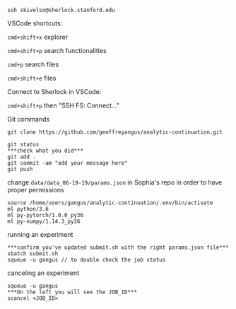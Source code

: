 `ssh skivelso@sherlock.stanford.edu`

VSCode shortcuts:

`cmd+shift+x` explorer

`cmd+shift+p` search functionalities

`cmd+p` search files

`cmd+shift+e` files 

Connect to Sherlock in VSCode:

`cmd+shift+p` then "SSH FS: Connect..."

Git commands

`git clone https://github.com/geoffreyangus/analytic-continuation.git`

```
git status
***check what you did***
git add .
git commit -am "add your message here"
git push
```

change `data/data_06-19-19/params.json` in Sophia's repo in order to have proper permissions

```
source /home/users/gangus/analytic-continuation/.env/bin/activate
ml python/3.6
ml py-pytorch/1.0.0_py36
ml py-numpy/1.14.3_py36
```

running an experiment

```
***confirm you've updated submit.sh with the right params.json file***
sbatch submit.sh
squeue -u gangus // to double check the job status
```

canceling an experiment

```
squeue -u gangus
***On the left you will see the JOB_ID***
scancel <JOB_ID>
```

